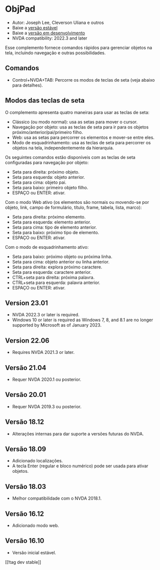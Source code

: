 # ObjPad #

* Autor: Joseph Lee, Cleverson Uliana e outros
* Baixe a [versão estável][1]
* Baixe a [versão em desenvolvimento][2]
* NVDA compatibility: 2022.3 and later

Esse complemento fornece comandos rápidos para gerenciar objetos na tela,
incluindo navegação e outras possibilidades.

## Comandos

* Control+NVDA+TAB: Percorre os modos de teclas de seta (veja abaixo para
  detalhes).

## Modos das teclas de seta

O complemento apresenta quatro maneiras para usar as teclas de seta:

* Clássico (ou modo normal): usa as setas para mover o cursor.
* Navegação por objeto: usa as teclas de seta para ir para os objetos
  próximo/anterior/pai/primeiro filho.
* Web: usa as setas para percorrer os elementos e mover-se entre eles.
* Modo de esquadrinhamento: usa as teclas de seta para percorrer os objetos
  na tela, independentemente da hierarquia.

Os seguintes comandos estão disponíveis com as teclas de seta configuradas
para navegação por objeto:

* Seta para direita: próximo objeto.
* Seta para esquerda: objeto anterior.
* Seta para cima: objeto pai.
* Seta para baixo: primeiro objeto filho.
* ESPAÇO ou ENTER: ativar.

Com o modo Web ativo (os elementos são normais ou movendo-se por objeto,
link, campo de formulário, título, frame, tabela, lista, marco):

* Seta para direita: próximo elemento.
* Seta para esquerda: elemento anterior.
* Seta para cima: tipo de elemento anterior.
* Seta para baixo: próximo tipo de elemento.
* ESPAÇO ou ENTER: ativar.

Com o modo de esquadrinhamento ativo:

* Seta para baixo: próximo objeto ou próxima linha.
* Seta para cima: objeto anterior ou linha anterior.
* Seta para direita: explora próximo caractere.
* Seta para esquerda: caractere anterior.
* CTRL+seta para direita: próxima palavra.
* CTRL+seta para esquerda: palavra anterior.
* ESPAÇO ou ENTER: ativar.

## Version 23.01

* NVDA 2022.3 or later is required.
* Windows 10 or later is required as Windows 7, 8, and 8.1 are no longer
  supported by Microsoft as of January 2023.

## Version 22.06

* Requires NVDA 2021.3 or later.

## Versão 21.04

* Requer NVDA 2020.1 ou posterior.

## Versão 20.01

* Requer NVDA 2019.3 ou posterior.

## Versão 18.12

* Alterações internas para dar suporte a versões futuras do NVDA.

## Versão 18.09

* Adicionado localizações.
* A tecla Enter (regular e bloco numérico) pode ser usada para ativar
  objetos.

## Versão 18.03

* Melhor compatibilidade com o NVDA 2018.1.

## Versão 16.12

* Adicionado modo web.

## Versão 16.10

* Versão inicial estável.

[[!tag dev stable]]

[1]: https://addons.nvda-project.org/files/get.php?file=objPad

[2]: https://addons.nvda-project.org/files/get.php?file=objPad-dev
